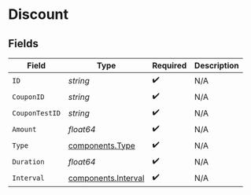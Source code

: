 # Discount


## Fields

| Field                                                      | Type                                                       | Required                                                   | Description                                                |
| ---------------------------------------------------------- | ---------------------------------------------------------- | ---------------------------------------------------------- | ---------------------------------------------------------- |
| `ID`                                                       | *string*                                                   | :heavy_check_mark:                                         | N/A                                                        |
| `CouponID`                                                 | *string*                                                   | :heavy_check_mark:                                         | N/A                                                        |
| `CouponTestID`                                             | *string*                                                   | :heavy_check_mark:                                         | N/A                                                        |
| `Amount`                                                   | *float64*                                                  | :heavy_check_mark:                                         | N/A                                                        |
| `Type`                                                     | [components.Type](../../models/components/type.md)         | :heavy_check_mark:                                         | N/A                                                        |
| `Duration`                                                 | *float64*                                                  | :heavy_check_mark:                                         | N/A                                                        |
| `Interval`                                                 | [components.Interval](../../models/components/interval.md) | :heavy_check_mark:                                         | N/A                                                        |